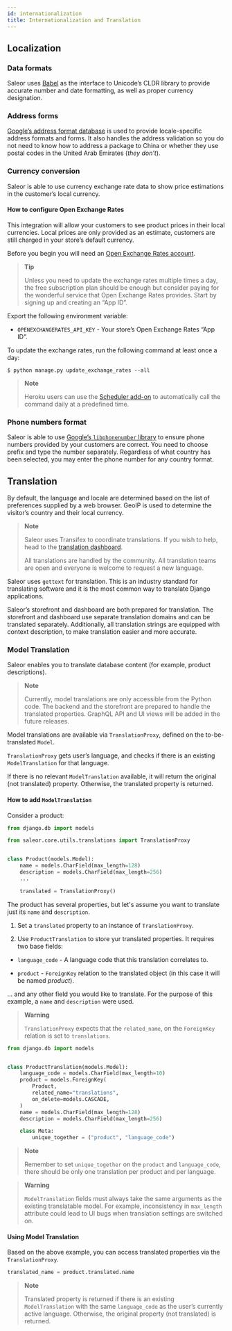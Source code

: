 ```yaml
---
id: internationalization
title: Internationalization and Translation
---
```


## Localization

### Data formats

Saleor uses [Babel](http://babel.pocoo.org/en/latest/) as the interface to Unicode’s CLDR library to provide accurate number and date formatting, as well as proper currency designation.


### Address forms

[Google’s address format database](https://github.com/mirumee/google-i18n-address) is used to provide locale-specific address formats and forms. 
It also handles the address validation so you do not need to know how to address a package to China or whether they use postal codes in the United Arab Emirates (_they don’t_).


### Currency conversion

Saleor is able to use currency exchange rate data to show price estimations in the customer’s local currency. 

#### How to configure Open Exchange Rates

This integration will allow your customers to see product prices in their local currencies. Local prices are only provided as an estimate, customers are still charged in your store’s default currency.

Before you begin you will need an [Open Exchange Rates account](https://openexchangerates.org/). 

> **Tip**
>
> Unless you need to update the exchange rates multiple times a day, the free subscription plan should be enough but consider paying for the wonderful service that Open Exchange Rates provides. Start by signing up and creating an “App ID”.

Export the following environment variable:

* `OPENEXCHANGERATES_API_KEY` - Your store’s Open Exchange Rates “App ID”.

To update the exchange rates, run the following command at least once a day:

```console
$ python manage.py update_exchange_rates --all
```

> **Note**
>
> Heroku users can use the [Scheduler add-on](https://elements.heroku.com/addons/scheduler) to automatically call the command daily at a predefined time.


### Phone numbers format

Saleor is able to use [Google’s `libphonenumber` library](https://github.com/googlei18n/libphonenumber) to ensure phone numbers provided by your customers are correct. 
You need to choose prefix and type the number separately. 
Regardless of what country has been selected, you may enter the phone number for any country format.

## Translation

By default, the language and locale are determined based on the list of preferences supplied by a web browser. 
GeoIP is used to determine the visitor’s country and their local currency.

> **Note**
>
> Saleor uses Transifex to coordinate translations. 
> If you wish to help, head to the [translation dashboard](https://www.transifex.com/mirumee/saleor-1/).
>
> All translations are handled by the community. All translation teams are open and everyone is welcome to request a new language.


Saleor uses `gettext` for translation. This is an industry standard for translating software and it is the most common way to translate Django applications.

Saleor’s storefront and dashboard are both prepared for translation. 
The storefront and dashboard use separate translation domains and can be translated separately. 
Additionally, all translation strings are equipped with context description, to make translation easier and more accurate.

### Model Translation

Saleor enables you to translate database content (for example, product descriptions). 

> **Note**
>
> Currently, model translations are only accessible from the Python code. 
> The backend and the storefront are prepared to handle the translated properties.
> GraphQL API and UI views will be added in the future releases.


Model translations are available via `TranslationProxy`, defined on the to-be-translated `Model`.

`TranslationProxy` gets user’s language, and checks if there is an existing `ModelTranslation` for that language. 

If there is no relevant `ModelTranslation` available, it will return the original (not translated) property. Otherwise, the translated property is returned.


#### How to add `ModelTranslation`

Consider a product:

```python
from django.db import models

from saleor.core.utils.translations import TranslationProxy


class Product(models.Model):
    name = models.CharField(max_length=128)
    description = models.CharField(max_length=256)
    ...

    translated = TranslationProxy()
```

The product has several properties, but let's assume you want to translate just its `name` and `description`.

1. Set a `translated` property to an instance of `TranslationProxy`.

2. Use `ProductTranslation` to store yur translated properties. It requires two base fields:


* `language_code` - A language code that this translation correlates to.

* `product` - `ForeignKey` relation to the translated object (in this case it will be named _product_).

… and any other field you would like to translate. For the purpose of this example, a `name` and `description` were used.

> **Warning**
> 
> `TranslationProxy` expects that the `related_name`, on the `ForeignKey` relation is set to `translations`.

```python
from django.db import models


class ProductTranslation(models.Model):
    language_code = models.CharField(max_length=10)
    product = models.ForeignKey(
        Product,
        related_name="translations",
        on_delete=models.CASCADE,
    )
    name = models.CharField(max_length=128)
    description = models.CharField(max_length=256)

    class Meta:
        unique_together = ("product", "language_code")
```

> **Note**
>
> Remember to set `unique_together` on the `product` and `language_code`, there should be only one translation per product and per language.

> **Warning**
>
> `ModelTranslation` fields must always take the same arguments as the existing translatable model.
> For example, inconsistency in `max_length` attribute could lead to UI bugs when translation settings are switched on.


#### Using Model Translation

Based on the above example, you can access translated properties via the `TranslationProxy`.

```python
translated_name = product.translated.name
```

> **Note**
>
> Translated property is returned if there is an existing `ModelTranslation` with the same `language_code` as the user’s currently active language. 
> Otherwise, the original property (not translated) is returned.






